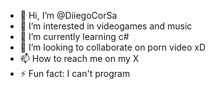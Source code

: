 - 👋 Hi, I’m @DiiegoCorSa
- 👀 I’m interested in videogames and music
- 🌱 I’m currently learning c#
- 💞️ I’m looking to collaborate on porn video xD
- 📫 How to reach me on my X
- ⚡ Fun fact: I can't program

<!---
DiiegoCorSa/DiiegoCorSa is a ✨ special ✨ repository because its `README.md` (this file) appears on your GitHub profile.
You can click the Preview link to take a look at your changes.
--->
